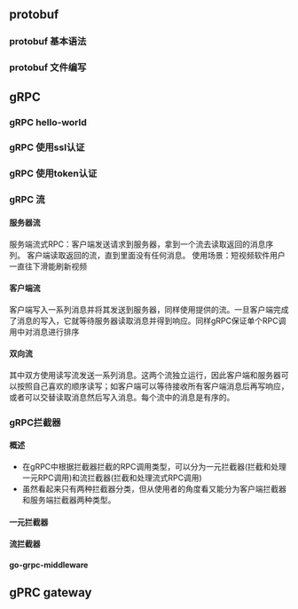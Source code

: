 ## protobuf
### protobuf 基本语法

### protobuf 文件编写

## gRPC
### gRPC hello-world

### gRPC 使用ssl认证

### gRPC 使用token认证

### gRPC 流

#### 服务器流
服务端流式RPC：客户端发送请求到服务器，拿到一个流去读取返回的消息序列。 客户端读取返回的流，直到里面没有任何消息。
使用场景：短视频软件用户一直往下滑能刷新视频
#### 客户端流
客户端写入一系列消息并将其发送到服务器，同样使用提供的流。一旦客户端完成了消息的写入，它就等待服务器读取消息并得到响应。同样gRPC保证单个RPC调用中对消息进行排序

#### 双向流
其中双方使用读写流发送一系列消息。这两个流独立运行，因此客户端和服务器可以按照自己喜欢的顺序读写；如客户端可以等待接收所有客户端消息后再写响应，或者可以交替读取消息然后写入消息。每个流中的消息是有序的。
### gRPC拦截器
#### 概述
- 在gRPC中根据拦截器拦截的RPC调用类型，可以分为一元拦截器(拦截和处理一元RPC调用)和流拦截器(拦截和处理流式RPC调用)
- 虽然看起来只有两种拦截器分类，但从使用者的角度看又能分为客户端拦截器和服务端拦截器两种类型。
#### 一元拦截器

#### 流拦截器


#### go-grpc-middleware



## gPRC gateway
